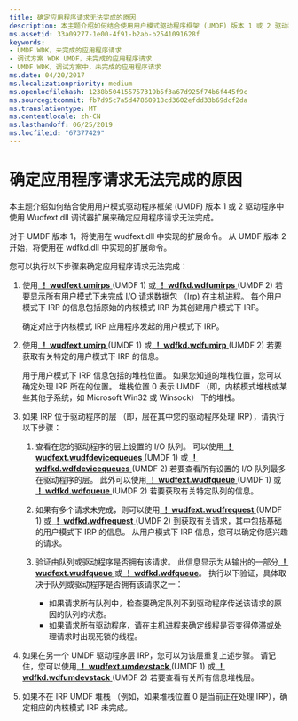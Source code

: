 ```yaml
---
title: 确定应用程序请求无法完成的原因
description: 本主题介绍如何结合使用用户模式驱动程序框架 (UMDF) 版本 1 或 2 驱动程序中使用 Wudfext.dll 调试器扩展来确定应用程序请求无法完成。
ms.assetid: 33a09277-1e00-4f91-b2ab-b2541091628f
keywords:
- UMDF WDK，未完成的应用程序请求
- 调试方案 WDK UMDF，未完成的应用程序请求
- UMDF WDK，调试方案中，未完成的应用程序请求
ms.date: 04/20/2017
ms.localizationpriority: medium
ms.openlocfilehash: 1238b504155757319b5f3a67d925f74b6f445f9c
ms.sourcegitcommit: fb7d95c7a5d47860918cd3602efdd33b69dcf2da
ms.translationtype: MT
ms.contentlocale: zh-CN
ms.lasthandoff: 06/25/2019
ms.locfileid: "67377429"
---
```

# <a name="determining-why-an-application-request-does-not-complete"></a>确定应用程序请求无法完成的原因


本主题介绍如何结合使用用户模式驱动程序框架 (UMDF) 版本 1 或 2 驱动程序中使用 Wudfext.dll 调试器扩展来确定应用程序请求无法完成。

对于 UMDF 版本 1，将使用在 wudfext.dll 中实现的扩展命令。 从 UMDF 版本 2 开始，将使用在 wdfkd.dll 中实现的扩展命令。

您可以执行以下步骤来确定应用程序请求无法完成：

1.  使用[ **！ wudfext.umirps** ](https://docs.microsoft.com/windows-hardware/drivers/debugger/-wudfext-umirps) (UMDF 1) 或[ **！ wdfkd.wdfumirps** ](https://docs.microsoft.com/windows-hardware/drivers/debugger/-wdfkd-wdfumirps) (UMDF 2) 若要显示所有用户模式下未完成 I/O 请求数据包 （Irp) 在主机进程。 每个用户模式下 IRP 的信息包括原始的内核模式 IRP 为其创建用户模式下 IRP。

    确定对应于内核模式 IRP 应用程序发起的用户模式下 IRP。

2.  使用[ **！ wudfext.umirp** ](https://docs.microsoft.com/windows-hardware/drivers/debugger/-wudfext-umirp) (UMDF 1) 或[ **！ wdfkd.wdfumirp** ](https://docs.microsoft.com/windows-hardware/drivers/debugger/-wdfkd-wdfumirp) (UMDF 2) 若要获取有关特定的用户模式下 IRP 的信息。

    用于用户模式下 IRP 信息包括的堆栈位置。 如果您知道的堆栈位置，您可以确定处理 IRP 所在的位置。 堆栈位置 0 表示 UMDF （即，内核模式堆栈或某些其他子系统，如 Microsoft Win32 或 Winsock） 下的堆栈。

3.  如果 IRP 位于驱动程序的层 （即，层在其中您的驱动程序处理 IRP），请执行以下步骤：
    1.  查看在您的驱动程序的层上设置的 I/O 队列。 可以使用[ **！ wudfext.wudfdevicequeues** ](https://docs.microsoft.com/windows-hardware/drivers/debugger/-wudfext-wudfdevicequeues) (UMDF 1) 或[ **！ wdfkd.wdfdevicequeues** ](https://docs.microsoft.com/windows-hardware/drivers/debugger/-wdfkd-wdfdevicequeues) (UMDF 2) 若要查看所有设置的 I/O 队列最多在驱动程序的层。 此外可以使用[ **！ wudfext.wudfqueue** ](https://docs.microsoft.com/windows-hardware/drivers/debugger/-wudfext-wudfqueue) (UMDF 1) 或[ **！ wdfkd.wdfqueue** ](https://docs.microsoft.com/windows-hardware/drivers/debugger/-wdfkd-wdfqueue) (UMDF 2) 若要获取有关特定队列的信息。

    2.  如果有多个请求未完成，则可以使用[ **！ wudfext.wudfrequest** ](https://docs.microsoft.com/windows-hardware/drivers/debugger/-wudfext-wudfrequest) (UMDF 1) 或[ **！ wdfkd.wdfrequest** ](https://docs.microsoft.com/windows-hardware/drivers/debugger/-wdfkd-wdfrequest) (UMDF 2) 到获取有关请求，其中包括基础的用户模式下 IRP 的信息。 从用户模式下 IRP 信息，您可以确定你感兴趣的请求。
    3.  验证由队列或驱动程序是否拥有该请求。 此信息显示为从输出的一部分[ **！ wudfext.wudfqueue** ](https://docs.microsoft.com/windows-hardware/drivers/debugger/-wudfext-wudfqueue)或[ **！ wdfkd.wdfqueue**](https://docs.microsoft.com/windows-hardware/drivers/debugger/-wdfkd-wdfqueue)。 执行以下验证，具体取决于队列或驱动程序是否拥有该请求之一：
        -   如果请求所有队列中，检查要确定队列不到驱动程序传送该请求的原因的队列的状态。
        -   如果请求所有驱动程序，请在主机进程来确定线程是否变得停滞或处理请求时出现死锁的线程。

4.  如果在另一个 UMDF 驱动程序层 IRP，您可以为该层重复上述步骤。 请记住，您可以使用[ **！ wudfext.umdevstack** ](https://docs.microsoft.com/windows-hardware/drivers/debugger/-wudfext-umdevstack) (UMDF 1) 或[ **！ wdfkd.wdfumdevstack** ](https://docs.microsoft.com/windows-hardware/drivers/debugger/-wdfkd-wdfumdevstack) (UMDF 2) 若要查看有关所有信息堆栈层。

5.  如果不在 IRP UMDF 堆栈 （例如，如果堆栈位置 0 是当前正在处理 IRP），确定相应的内核模式 IRP 未完成。

 

 





